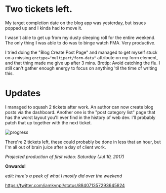 # Two tickets left.

My target completion date on the blog app was yesterday, but issues popped up and I kinda had to move it.

I wasn't able to get up from my dusty sleeping roll for the entire weekend. The only thing I was able to do was to binge watch FMA. Very productive.

I tried doing the "Blog Create Post Page" and managed to get myself stuck on a missing `enctype="multipart/form-data"` attribute on my form element, and that thing made me give up after 3 mins. Brotip: Avoid catching the flu. I still can't gather enough energy to focus on anything 'til the time of writing this.

# Updates

I managed to squash 2 tickets after work. An author can now create blog posts via the dashboard. Another one is the "post category list" page that has the worst layout you'll ever find in the history of web dev. I'll probably patch that up together with the next ticket.

![progress](http://i.imgur.com/nB5qaI9.png)

There're 2 tickets left, these could probably be done in less that an hour, but I'm all out of brain juice after a day of client work.

*Projected production of first video: Saturday (Jul 10, 2017)*

**Onwards!**

*edit: here's a peek of what I mostly did over the weekend*

https://twitter.com/iamkvnpl/status/884071357293645824